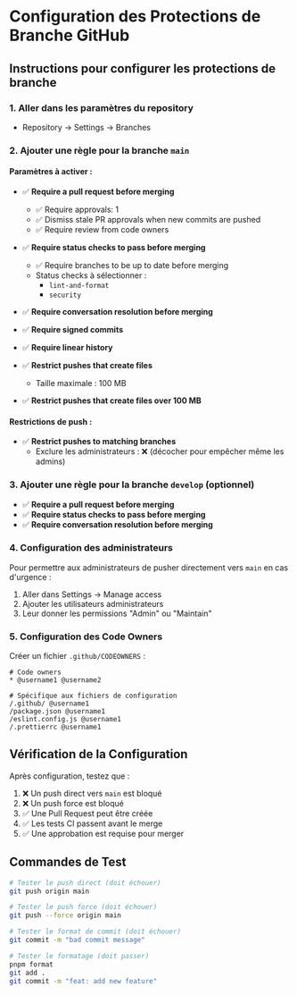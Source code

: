 # Configuration des Protections de Branche GitHub

## Instructions pour configurer les protections de branche

### 1. Aller dans les paramètres du repository

- Repository → Settings → Branches

### 2. Ajouter une règle pour la branche `main`

#### Paramètres à activer :

- ✅ **Require a pull request before merging**
  - ✅ Require approvals: 1
  - ✅ Dismiss stale PR approvals when new commits are pushed
  - ✅ Require review from code owners

- ✅ **Require status checks to pass before merging**
  - ✅ Require branches to be up to date before merging
  - Status checks à sélectionner :
    - `lint-and-format`
    - `security`

- ✅ **Require conversation resolution before merging**

- ✅ **Require signed commits**

- ✅ **Require linear history**

- ✅ **Restrict pushes that create files**
  - Taille maximale : 100 MB

- ✅ **Restrict pushes that create files over 100 MB**

#### Restrictions de push :

- ✅ **Restrict pushes to matching branches**
  - Exclure les administrateurs : ❌ (décocher pour empêcher même les admins)

### 3. Ajouter une règle pour la branche `develop` (optionnel)

- ✅ **Require a pull request before merging**
- ✅ **Require status checks to pass before merging**
- ✅ **Require conversation resolution before merging**

### 4. Configuration des administrateurs

Pour permettre aux administrateurs de pusher directement vers `main` en cas d'urgence :

1. Aller dans Settings → Manage access
2. Ajouter les utilisateurs administrateurs
3. Leur donner les permissions "Admin" ou "Maintain"

### 5. Configuration des Code Owners

Créer un fichier `.github/CODEOWNERS` :

```
# Code owners
* @username1 @username2

# Spécifique aux fichiers de configuration
/.github/ @username1
/package.json @username1
/eslint.config.js @username1
/.prettierrc @username1
```

## Vérification de la Configuration

Après configuration, testez que :

1. ❌ Un push direct vers `main` est bloqué
2. ❌ Un push force est bloqué
3. ✅ Une Pull Request peut être créée
4. ✅ Les tests CI passent avant le merge
5. ✅ Une approbation est requise pour merger

## Commandes de Test

```bash
# Tester le push direct (doit échouer)
git push origin main

# Tester le push force (doit échouer)
git push --force origin main

# Tester le format de commit (doit échouer)
git commit -m "bad commit message"

# Tester le formatage (doit passer)
pnpm format
git add .
git commit -m "feat: add new feature"
```
